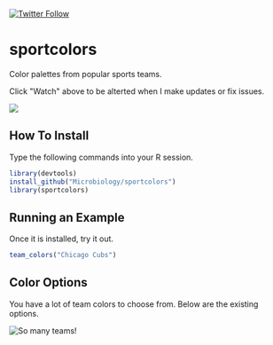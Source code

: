 [![Twitter Follow](https://img.shields.io/twitter/follow/iprophage.svg?style=social)](https://twitter.com/iprophage)

# sportcolors
Color palettes from popular sports teams.

Click "Watch" above to be alterted when I make updates or fix issues.

![](https://pbs.twimg.com/media/CJbA9SgVAAEmubK.jpg)

## How To Install
Type the following commands into your R session.

```r
library(devtools)
install_github("Microbiology/sportcolors")
library(sportcolors)
```

## Running an Example
Once it is installed, try it out.

```r
team_colors("Chicago Cubs")
```

## Color Options
You have a lot of team colors to choose from. Below are the existing options.

![So many teams!](./figures/cexamples.png)
